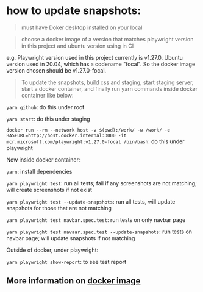 # how to update snapshots:

> must have Doker desktop installed on your local

> choose a docker image of a version that matches playwright version in this project and ubuntu version using in CI

e.g. Playwright version used in this project currently is v1.27.0. Ubuntu version used in 20.04, which has a codename "focal".
So the docker image version chosen should be v1.27.0-focal.

> To update the snapshots, build css and staging, start staging server, start a docker container, and finally run yarn commands inside docker container like below:

`yarn github`: do this under root

`yarn start`: do this under staging

`docker run --rm --network host -v $(pwd):/work/ -w /work/ -e BASEURL=http://host.docker.internal:3000 -it mcr.microsoft.com/playwright:v1.27.0-focal /bin/bash`: do this under playwright


Now inside docker container:

`yarn`: install dependencies

`yarn playwright test`: run all tests; fail if any screenshots are not matching; will create screenshots if not exist

`yarn playwright test --update-snapshots`: run all tests, will update snapshots for those that are not matching

`yarn playwright test navbar.spec.test`: run tests on only navbar page

`yarn playwright test navaar.spec.test --update-snapshots`: run tests on navbar page; will update snapshots if not matching

Outside of docker, under playwright:

`yarn playwright show-report`: to see test report



## More information on [docker image](https://playwright.dev/docs/docker)
